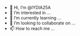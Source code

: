 - 👋 Hi, I’m @lYDIA25A
- 👀 I’m interested in ...
- 🌱 I’m currently learning ...
- 💞️ I’m looking to collaborate on ...
- 📫 How to reach me ...

<!---
lYDIA25A/lYDIA25A is a ✨ special ✨ repository because its `README.md` (this file) appears on your GitHub profile.
You can click the Preview link to take a look at your changes.
--->
